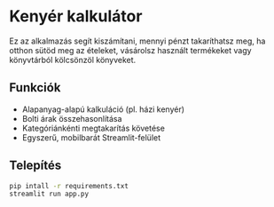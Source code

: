# Kenyér kalkulátor

Ez az alkalmazás segít kiszámítani, mennyi pénzt takaríthatsz meg, ha otthon sütöd meg az ételeket, vásárolsz használt termékeket vagy könyvtárból kölcsönzöl könyveket.

## Funkciók

- Alapanyag-alapú kalkuláció (pl. házi kenyér)
- Bolti árak összehasonlítása
- Kategóriánkénti megtakarítás követése
- Egyszerű, mobilbarát Streamlit-felület

## Telepítés

```bash
pip intall -r requirements.txt
streamlit run app.py
